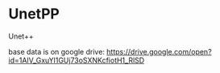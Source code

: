 # UnetPP
Unet++ 


base data is on google drive:
https://drive.google.com/open?id=1AIV_GxuYl1GUj73oSXNKcfiotH1_RlSD
